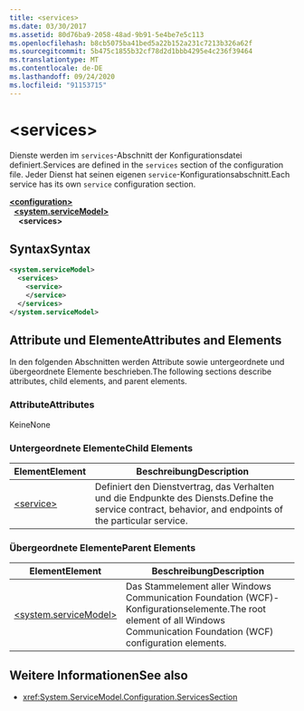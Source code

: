 ```yaml
---
title: <services>
ms.date: 03/30/2017
ms.assetid: 80d76ba9-2058-48ad-9b91-5e4be7e5c113
ms.openlocfilehash: b8cb5075ba41bed5a22b152a231c7213b326a62f
ms.sourcegitcommit: 5b475c1855b32cf78d2d1bbb4295e4c236f39464
ms.translationtype: MT
ms.contentlocale: de-DE
ms.lasthandoff: 09/24/2020
ms.locfileid: "91153715"
---
```

# \<services>

<span data-ttu-id="59893-101">Dienste werden im `services`-Abschnitt der Konfigurationsdatei definiert.</span><span class="sxs-lookup"><span data-stu-id="59893-101">Services are defined in the `services` section of the configuration file.</span></span> <span data-ttu-id="59893-102">Jeder Dienst hat seinen eigenen `service`-Konfigurationsabschnitt.</span><span class="sxs-lookup"><span data-stu-id="59893-102">Each service has its own `service` configuration section.</span></span>  
  
[**\<configuration>**](../configuration-element.md)\
&nbsp;&nbsp;[**\<system.serviceModel>**](system-servicemodel.md)\
&nbsp;&nbsp;&nbsp;&nbsp;**\<services>**  
  
## <a name="syntax"></a><span data-ttu-id="59893-103">Syntax</span><span class="sxs-lookup"><span data-stu-id="59893-103">Syntax</span></span>  
  
```xml  
<system.serviceModel>
  <services>
    <service>
    </service>
  </services>
</system.serviceModel>
```  
  
## <a name="attributes-and-elements"></a><span data-ttu-id="59893-104">Attribute und Elemente</span><span class="sxs-lookup"><span data-stu-id="59893-104">Attributes and Elements</span></span>  

 <span data-ttu-id="59893-105">In den folgenden Abschnitten werden Attribute sowie untergeordnete und übergeordnete Elemente beschrieben.</span><span class="sxs-lookup"><span data-stu-id="59893-105">The following sections describe attributes, child elements, and parent elements.</span></span>  
  
### <a name="attributes"></a><span data-ttu-id="59893-106">Attribute</span><span class="sxs-lookup"><span data-stu-id="59893-106">Attributes</span></span>  

 <span data-ttu-id="59893-107">Keine</span><span class="sxs-lookup"><span data-stu-id="59893-107">None</span></span>  
  
### <a name="child-elements"></a><span data-ttu-id="59893-108">Untergeordnete Elemente</span><span class="sxs-lookup"><span data-stu-id="59893-108">Child Elements</span></span>  
  
|<span data-ttu-id="59893-109">Element</span><span class="sxs-lookup"><span data-stu-id="59893-109">Element</span></span>|<span data-ttu-id="59893-110">Beschreibung</span><span class="sxs-lookup"><span data-stu-id="59893-110">Description</span></span>|  
|-------------|-----------------|  
|[\<service>](service.md)|<span data-ttu-id="59893-111">Definiert den Dienstvertrag, das Verhalten und die Endpunkte des Diensts.</span><span class="sxs-lookup"><span data-stu-id="59893-111">Define the service contract, behavior, and endpoints of the particular service.</span></span>|  
  
### <a name="parent-elements"></a><span data-ttu-id="59893-112">Übergeordnete Elemente</span><span class="sxs-lookup"><span data-stu-id="59893-112">Parent Elements</span></span>  
  
|<span data-ttu-id="59893-113">Element</span><span class="sxs-lookup"><span data-stu-id="59893-113">Element</span></span>|<span data-ttu-id="59893-114">Beschreibung</span><span class="sxs-lookup"><span data-stu-id="59893-114">Description</span></span>|  
|-------------|-----------------|  
|[\<system.serviceModel>](system-servicemodel.md)|<span data-ttu-id="59893-115">Das Stammelement aller Windows Communication Foundation (WCF)-Konfigurationselemente.</span><span class="sxs-lookup"><span data-stu-id="59893-115">The root element of all Windows Communication Foundation (WCF) configuration elements.</span></span>|  
  
## <a name="see-also"></a><span data-ttu-id="59893-116">Weitere Informationen</span><span class="sxs-lookup"><span data-stu-id="59893-116">See also</span></span>

- <xref:System.ServiceModel.Configuration.ServicesSection>
